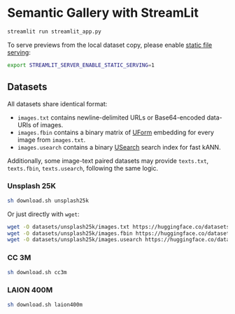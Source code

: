 #  Semantic Gallery with StreamLit

```sh
streamlit run streamlit_app.py
```

To serve previews from the local dataset copy, please enable [static file serving](https://docs.streamlit.io/library/advanced-features/static-file-serving):

```sh
export STREAMLIT_SERVER_ENABLE_STATIC_SERVING=1
```

## Datasets

All datasets share identical format:

- `images.txt` contains newline-delimited URLs or Base64-encoded data-URIs of images.
- `images.fbin` contains a binary matrix of [UForm][uform] embedding for every image from `images.txt`.
- `images.usearch` contains a binary [USearch][usearch] search index for fast kANN.

Additionally, some image-text paired datasets may provide `texts.txt`, `texts.fbin`, `texts.usearch`, following the same logic.

[uform]: https://github.com/unum-cloud/uform
[usearch]: https://github.com/unum-cloud/usearch

### Unsplash 25K

```sh
sh download.sh unsplash25k
```

Or just directly with `wget`:

```sh
wget -O datasets/unsplash25k/images.txt https://huggingface.co/datasets/unum-cloud/gallery-unsplash25k/resolve/main/images.txt
wget -O datasets/unsplash25k/images.fbin https://huggingface.co/datasets/unum-cloud/gallery-unsplash25k/resolve/main/images.fbin
wget -O datasets/unsplash25k/images.usearch https://huggingface.co/datasets/unum-cloud/gallery-unsplash25k/resolve/main/images.usearch
```

### CC 3M

```sh
sh download.sh cc3m
```

### LAION 400M

```sh
sh download.sh laion400m
```
